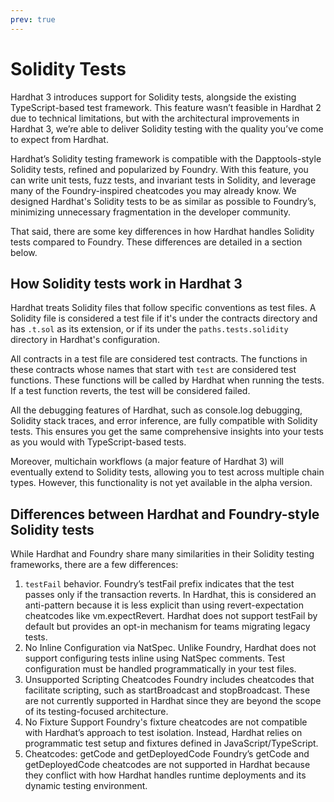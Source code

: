 ```yaml
---
prev: true
---
```


# Solidity Tests

Hardhat 3 introduces support for Solidity tests, alongside the existing TypeScript-based test framework. This feature wasn’t feasible in Hardhat 2 due to technical limitations, but with the architectural improvements in Hardhat 3, we’re able to deliver Solidity testing with the quality you’ve come to expect from Hardhat.

Hardhat’s Solidity testing framework is compatible with the Dapptools-style Solidity tests, refined and popularized by Foundry. With this feature, you can write unit tests, fuzz tests, and invariant tests in Solidity, and leverage many of the Foundry-inspired cheatcodes you may already know. We designed Hardhat's Solidity tests to be as similar as possible to Foundry’s, minimizing unnecessary fragmentation in the developer community.

That said, there are some key differences in how Hardhat handles Solidity tests compared to Foundry. These differences are detailed in a section below.

## How Solidity tests work in Hardhat 3

Hardhat treats Solidity files that follow specific conventions as test files. A Solidity file is considered a test file if it's under the contracts directory and has `.t.sol` as its extension, or if its under the `paths.tests.solidity` directory in Hardhat's configuration.

All contracts in a test file are considered test contracts. The functions in these contracts whose names that start with `test` are considered test functions. These functions will be called by Hardhat when running the tests. If a test function reverts, the test will be considered failed.

All the debugging features of Hardhat, such as console.log debugging, Solidity stack traces, and error inference, are fully compatible with Solidity tests. This ensures you get the same comprehensive insights into your tests as you would with TypeScript-based tests.

Moreover, multichain workflows (a major feature of Hardhat 3) will eventually extend to Solidity tests, allowing you to test across multiple chain types. However, this functionality is not yet available in the alpha version.

## Differences between Hardhat and Foundry-style Solidity tests

While Hardhat and Foundry share many similarities in their Solidity testing frameworks, there are a few differences:

1. `testFail` behavior. Foundry’s testFail prefix indicates that the test passes only if the transaction reverts. In Hardhat, this is considered an anti-pattern because it is less explicit than using revert-expectation cheatcodes like vm.expectRevert. Hardhat does not support testFail by default but provides an opt-in mechanism for teams migrating legacy tests.
2. No Inline Configuration via NatSpec. Unlike Foundry, Hardhat does not support configuring tests inline using NatSpec comments. Test configuration must be handled programmatically in your test files.
3. Unsupported Scripting Cheatcodes Foundry includes cheatcodes that facilitate scripting, such as startBroadcast and stopBroadcast. These are not currently supported in Hardhat since they are beyond the scope of its testing-focused architecture.
4. No Fixture Support Foundry's fixture cheatcodes are not compatible with Hardhat’s approach to test isolation. Instead, Hardhat relies on programmatic test setup and fixtures defined in JavaScript/TypeScript.
5. Cheatcodes: getCode and getDeployedCode Foundry’s getCode and getDeployedCode cheatcodes are not supported in Hardhat because they conflict with how Hardhat handles runtime deployments and its dynamic testing environment.
